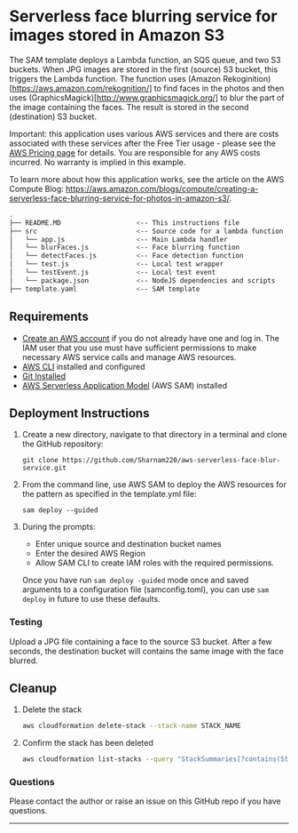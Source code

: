 # Serverless face blurring service for images stored in Amazon S3

The SAM template deploys a Lambda function, an SQS queue, and two S3 buckets. When JPG images are stored in the first (source) S3 bucket, this triggers the Lambda function. The function uses (Amazon Rekoginition)[https://aws.amazon.com/rekognition/] to find faces in the photos and then uses (GraphicsMagick)[http://www.graphicsmagick.org/] to blur the part of the image containing the faces. The result is stored in the second (destination) S3 bucket.

Important: this application uses various AWS services and there are costs associated with these services after the Free Tier usage - please see the [AWS Pricing page](https://aws.amazon.com/pricing/) for details. You are responsible for any AWS costs incurred. No warranty is implied in this example.

To learn more about how this application works, see the article on the AWS Compute Blog: https://aws.amazon.com/blogs/compute/creating-a-serverless-face-blurring-service-for-photos-in-amazon-s3/.

```bash
.
├── README.MD                   <-- This instructions file
├── src                         <-- Source code for a lambda function
│   └── app.js                  <-- Main Lambda handler
│   └── blurFaces.js            <-- Face blurring function
│   └── detectFaces.js          <-- Face detection function
│   └── test.js                 <-- Local test wrapper
│   └── testEvent.js            <-- Local test event
│   └── package.json            <-- NodeJS dependencies and scripts
├── template.yaml               <-- SAM template
```

## Requirements

* [Create an AWS account](https://portal.aws.amazon.com/gp/aws/developer/registration/index.html) if you do not already have one and log in. The IAM user that you use must have sufficient permissions to make necessary AWS service calls and manage AWS resources.
* [AWS CLI](https://docs.aws.amazon.com/cli/latest/userguide/install-cliv2.html) installed and configured
* [Git Installed](https://git-scm.com/book/en/v2/Getting-Started-Installing-Git)
* [AWS Serverless Application Model](https://docs.aws.amazon.com/serverless-application-model/latest/developerguide/serverless-sam-cli-install.html) (AWS SAM) installed

## Deployment Instructions

1. Create a new directory, navigate to that directory in a terminal and clone the GitHub repository:
    ``` 
    git clone https://github.com/Sharnam220/aws-serverless-face-blur-service.git
    ```
1. From the command line, use AWS SAM to deploy the AWS resources for the pattern as specified in the template.yml file:
    ```
    sam deploy --guided
    ```
1. During the prompts:
    * Enter unique source and destination bucket names
    * Enter the desired AWS Region
    * Allow SAM CLI to create IAM roles with the required permissions.

    Once you have run `sam deploy -guided` mode once and saved arguments to a configuration file (samconfig.toml), you can use `sam deploy` in future to use these defaults.
  
### Testing

Upload a JPG file containing a face to the source S3 bucket. After a few seconds, the destination bucket will contains the same image with the face blurred.

## Cleanup
 
1. Delete the stack
    ```bash
    aws cloudformation delete-stack --stack-name STACK_NAME
    ```
1. Confirm the stack has been deleted
    ```bash
    aws cloudformation list-stacks --query "StackSummaries[?contains(StackName,'STACK_NAME')].StackStatus"
    ```

### Questions

Please contact the author or raise an issue on this GitHub repo if you have questions.

----

